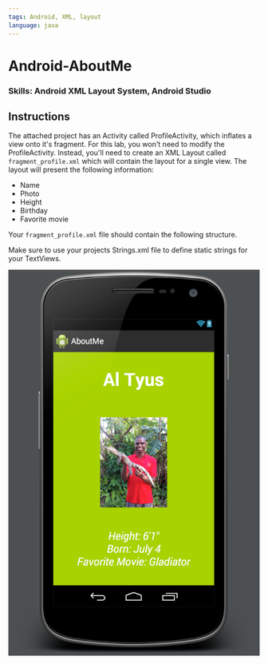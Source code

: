 ```yaml
---
tags: Android, XML, layout
language: java
---
```


Android-AboutMe
===============

### Skills: Android XML Layout System, Android Studio 

## Instructions

The attached project has an Activity called ProfileActivity, which inflates a view onto it's fragment.  For this lab, you won't need to modify the ProfileActivity.  Instead, you'll need to create an XML Layout called `fragment_profile.xml` which will contain the layout for a single view.  The layout will present the following information: 

 - Name
 - Photo
 - Height
 - Birthday 
 - Favorite movie 

 Your `fragment_profile.xml` file should contain the following structure.  

 <LinearLayout>
 	<TextView>
 	<ImageView>
 	<TextView>
 	<TextView>
 	<TextView>	
 </LinearLayout> 

Make sure to use your projects Strings.xml file to define static strings for your TextViews.  

![AboutMeUI](AboutMeScreenshot.png)